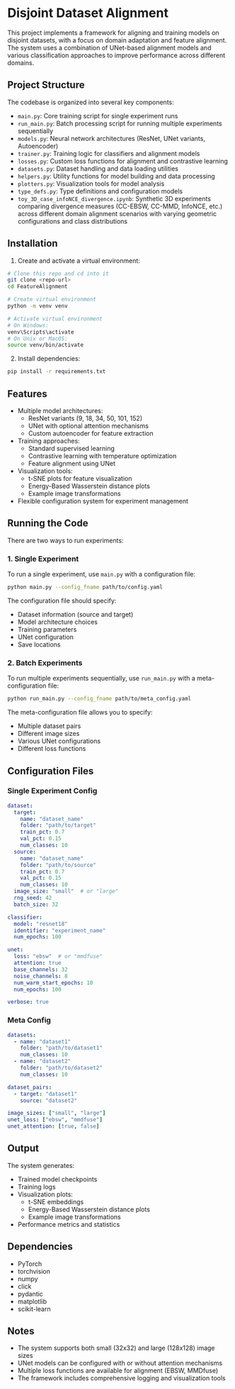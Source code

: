 # Disjoint Dataset Alignment

This project implements a framework for aligning and training models on disjoint datasets, with a focus on domain adaptation and feature alignment. The system uses a combination of UNet-based alignment models and various classification approaches to improve performance across different domains.

## Project Structure

The codebase is organized into several key components:

- `main.py`: Core training script for single experiment runs
- `run_main.py`: Batch processing script for running multiple experiments sequentially
- `models.py`: Neural network architectures (ResNet, UNet variants, Autoencoder)
- `trainer.py`: Training logic for classifiers and alignment models
- `losses.py`: Custom loss functions for alignment and contrastive learning
- `datasets.py`: Dataset handling and data loading utilities
- `helpers.py`: Utility functions for model building and data processing
- `plotters.py`: Visualization tools for model analysis
- `type_defs.py`: Type definitions and configuration models
- `toy_3D_case_infoNCE_divergence.ipynb`: Synthetic 3D experiments comparing divergence measures (CC-EBSW, CC-MMD, InfoNCE, etc.) across different domain alignment scenarios with varying geometric configurations and class distributions

## Installation

1. Create and activate a virtual environment:
```bash
# Clone this repo and cd into it
git clone <repo-url>
cd FeatureAlignment

# Create virtual environment
python -m venv venv

# Activate virtual environment
# On Windows:
venv\Scripts\activate
# On Unix or MacOS:
source venv/bin/activate
```

2. Install dependencies:
```bash
pip install -r requirements.txt
```

## Features

- Multiple model architectures:
  - ResNet variants (9, 18, 34, 50, 101, 152)
  - UNet with optional attention mechanisms
  - Custom autoencoder for feature extraction
- Training approaches:
  - Standard supervised learning
  - Contrastive learning with temperature optimization
  - Feature alignment using UNet
- Visualization tools:
  - t-SNE plots for feature visualization
  - Energy-Based Wasserstein distance plots
  - Example image transformations
- Flexible configuration system for experiment management

## Running the Code

There are two ways to run experiments:

### 1. Single Experiment

To run a single experiment, use `main.py` with a configuration file:

```bash
python main.py --config_fname path/to/config.yaml
```

The configuration file should specify:
- Dataset information (source and target)
- Model architecture choices
- Training parameters
- UNet configuration
- Save locations

### 2. Batch Experiments

To run multiple experiments sequentially, use `run_main.py` with a meta-configuration file:

```bash
python run_main.py --config_fname path/to/meta_config.yaml
```

The meta-configuration file allows you to specify:
- Multiple dataset pairs
- Different image sizes
- Various UNet configurations
- Different loss functions

## Configuration Files

### Single Experiment Config

```yaml
dataset:
  target:
    name: "dataset_name"
    folder: "path/to/target"
    train_pct: 0.7
    val_pct: 0.15
    num_classes: 10
  source:
    name: "dataset_name"
    folder: "path/to/source"
    train_pct: 0.7
    val_pct: 0.15
    num_classes: 10
  image_size: "small"  # or "large"
  rng_seed: 42
  batch_size: 32

classifier:
  model: "resnet18"
  identifier: "experiment_name"
  num_epochs: 100

unet:
  loss: "ebsw"  # or "mmdfuse"
  attention: true
  base_channels: 32
  noise_channels: 8
  num_warm_start_epochs: 10
  num_epochs: 100

verbose: true
```

### Meta Config

```yaml
datasets:
  - name: "dataset1"
    folder: "path/to/dataset1"
    num_classes: 10
  - name: "dataset2"
    folder: "path/to/dataset2"
    num_classes: 10

dataset_pairs:
  - target: "dataset1"
    source: "dataset2"

image_sizes: ["small", "large"]
unet_loss: ["ebsw", "mmdfuse"]
unet_attention: [true, false]
```

## Output

The system generates:
- Trained model checkpoints
- Training logs
- Visualization plots:
  - t-SNE embeddings
  - Energy-Based Wasserstein distance plots
  - Example image transformations
- Performance metrics and statistics

## Dependencies

- PyTorch
- torchvision
- numpy
- click
- pydantic
- matplotlib
- scikit-learn

## Notes

- The system supports both small (32x32) and large (128x128) image sizes
- UNet models can be configured with or without attention mechanisms
- Multiple loss functions are available for alignment (EBSW, MMDfuse)
- The framework includes comprehensive logging and visualization tools

